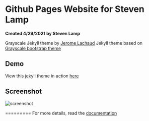 Github Pages Website for Steven Lamp
====================================
**Created 4/29/2021 by Steven Lamp**


Grayscale Jekyll theme by [Jerome Lachaud](https://jeromelachaud.github.io/grayscale-theme)
Jekyll theme based on [Grayscale bootstrap theme ](http://ironsummitmedia.github.io/startbootstrap-grayscale/)

## Demo
View this jekyll theme in action [here](https://jeromelachaud.github.io/grayscale-theme)

## Screenshot
![screenshot](https://raw.githubusercontent.com/jeromelachaud/grayscale-theme/master/screenshot.png)

=========
For more details, read the [documentation](http://jekyllrb.com/)
